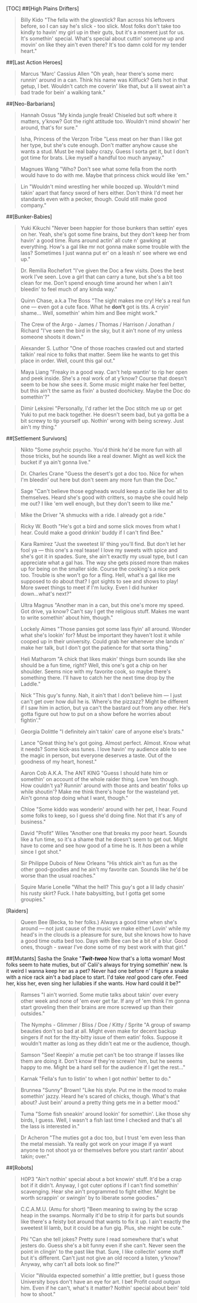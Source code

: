 [TOC]
##[High Plains Drifters]
>Billy Kido
"The fella with the glowstick? Ran across his leftovers before, so I can say he's slick - too slick. Most folks don't take too kindly to havin' my girl up in their guts, but it's a moment just for us. It's somethin' special. What's special about cuttin' someone up and movin' on like they ain't even there? It's too damn cold for my tender heart."

##[Last Action Heroes]
>Marcus 'Marc' Cassius Allen
"Oh yeah, hear there's some merc runnin' around in a can. Think his name was Killfuck? Gets hot in that getup, I bet. Wouldn't catch me coverin' like that, but a lil sweat ain't a bad trade for bein' a walking tank."

##[Neo-Barbarians]
>Hannah Ossus
"My kinda jungle freak! Chiseled but soft where it matters, y'know? Got the right attitude too. Wouldn't mind showin' her around, that's for sure."

>Isha, Princess of the Verzon Tribe
"Less meat on her than I like got her type, but she's cute enough. Don't matter anyhow cause she wants a stud. Must be real baby crazy. Guess I sorta get it, but I don't got time for brats. Like myself a handful too much anyway."

>Magnues Wang
"Who? Don't see what some fella from the north would have to do with me. Maybe that princess chick would like 'em."

>Lin
"Wouldn't mind wrestling her while boozed up. Wouldn't mind takin' apart that fancy sword of hers either. Don't think I'd meet her standards even with a pecker, though. Could still make good company."

##[Bunker-Babies]
>Yuki Kikuchi
"Never been happier for those bunkers than settin' eyes on her. Yeah, she's got some fine brains, but they don't keep her from havin' a good time. Runs around actin' all cute n' gawking at everything. How's a gal like mr not gonna make some trouble with the lass? Sometimes I just wanna put er' on a leash n' see where we end up."

>Dr. Remilia Rochefort
"I've given the Doc a few visits. Does the best work I've seen. Love a girl that can carry a tune, but she's a bit too clean for me. Don't spend enough time around her when I ain't bleedin' to feel much of any kinda way."

>Quinn Chase, a.k.a The Boss
"The sight makes me cry! He's a real fun one — even got a cute face. What he **don't** got is tits. A cryin' shame... Well, somethin' whim him and Bee might work."

>The Crew of the Argo - James / Thomas / Harrison / Jonathan / Richard
"I've seen the bird in the sky, but it ain't none of my unless someone shoots it down."

>Alexander S. Luthor
"One of those roaches crawled out and started talkin' real nice to folks that matter. Seem like he wants to get this place in order. Well, count this gal out."

>Maya Liang
"Freaky in a good way. Can't help wantin' to rip her open and peek inside. She's a real work of at y'know? Course that doesn't seem to be how she sees it. Some music might make her feel better, but this ain't the same as fixin' a busted doohickey. Maybe the Doc do somethin'?"

>Dimir Leksirei
"Personally, I'd rather let the Doc stitch me up or get Yuki to put me back together. He doesn't seem bad, but ya gotta be a bit screwy to tip yourself up. Nothin' wrong with being screwy. Just ain't my thing."

##[Settlement Survivors]
>Nikto
"Some psyhcic psycho. You'd think he'd be more fun with all those tricks, but he sounds like a real downer. Might as well kick the bucket if ya ain't gonna live."

>Dr. Charles Crane
"Guess the desert's got a doc too. Nice for when I'm bleedin' out here but don't seem any more fun than the Doc."

>Sage
"Can't believe those eggheads would keep a cutie like her all to themselves. Heard she's good with critters, so maybe she could help me out? I like 'em well enough, but they don't seem to like me."

>Mike the Driver
"A shmucks with a ride. I already got a ride."

>Ricky W. Booth
"He's got a bird and some slick moves from what I hear. Could make a good drinkin' buddy if I can't find Bee."

>Kara Ramirez
"Just the sweetest lil' thing you'll find. But don't let her fool ya — this one's a real tease! I love my sweets with spice and she's got it in spades.  Sure, she ain't exactly my usual type, but I can appreciate what a gal has. The way she gets pissed more than makes up for being on the smaller side. Course the cooking's a nice perk too. Trouble is she won't go for a fling. Hell, what's a gal like me supposed to do about that? I got sights to see and shows to play! More sweet things to meet if I'm lucky. Even I did hunker down...what's next?"

>Ultra Magnus
"Another man in a can, but this one's more my speed. Got drive, ya know? Can't say I get the religious stuff. Makes me want to write somethin' about him, though."

>Lockely Aimes
"Those pansies got some lass flyin' all around. Wonder what she's lookin' for? Must be important they haven't lost it while cooped up in their university. Could grab her whenever she lands n' make her talk, but I don't got the patience for that sorta thing."

>Heli Matharom
"A chick that likes makin' things burn sounds like she should be a fun time, right? Well, this one's got a chip on her shoulder. Seems nice with my favorite cook, so maybe there's something there. I'll have to catch her the next time drop by the Laddle."

>Nick
"This guy's funny. Nah, it ain't that I don't believe him — I just can't get over how dull he is. Where's the pizzazz? Might be different if I saw him in action, but ya can't the bastard out from any other. He's gotta figure out how to put on a show before he worries about fightin'."

>Georgia Dolittle
"I definitely ain't takin' care of anyone else's brats."

>Lance
"Great thing he's got going. Almost perfect. Almost. Know what it needs? Some kick-ass tunes. I love havin' my audience able to see the magic in person, but everyone deserves a taste. Out of the goodness of my heart, honest."

>Aaron Cob A.K.A. The ANT KING
"Guess I should hate him or somethin' on account of the whole raider thing. Love 'em though. How couldn't ya? Runnin' around with those ants and beatin' folks up while shoutin'? Make me think there's hope for the wasteland yet. Ain't gonna stop doing what I want, though."

>Chloe
"Some kiddo was wonderin' around with her pet, I hear. Found some folks to keep, so I guess she'd doing fine. Not that it's any of business."

>David "Profit" Wiles
"Another one that breaks my poor heart. Sounds like a fun time, so it's a shame that he doesn't seem to get out. Might have to come and see how good of a time he is. It *has* been a while since I got shot."

>Sir Philippe Dubois of New Orleans
"His shtick ain't as fun as the other good-goodies and he ain't my favorite can. Sounds like he'd be worse than the usual roaches."

>Squire Marie Lonelle
"What the hell? This guy's got a lil lady chasin' his rusty skirt? Fuck. I hate babysitting, but I gotta get some groupies."

[Raiders]
>Queen Bee (Becka, to her folks.)
Always a good time when she's around — not just cause of the music we make either! Lovin' while my head's in the clouds is a pleasure for sure, but she knows how to have a good time outta bed too. Days with Bee can be a bit of a blur. Good ones, though - swear I've done some of my best work with that girl."

##[Mutants]
Sasha the Snake
"***Twit-twoo*** Now that's a lotta woman! Most folks seem to hate muties, but ol' Calii's always for trying somethin' new. Is it weird I wanna keep her as a pet? Never had one before n' I figure a snake with a nice rack ain't a bad place to start. I'd take *real* good care ofer. Feed her, kiss her, even sing her lullabies if she wants. How hard could it be?"

>Ramses
"I ain't worried. Some mutie talks about takin' over every other week and none of 'em ever get far. If any of 'em think I'm gonna start groveling then their brains are more screwed up than their outsides."

>The Nymphs - Glimmer / Bliss / Doe / Kitty / Sprite
"A group of swamp beauties don't so bad at all. Might even make for decent backup singers if not for the itty-bitty issue of them eatin' folks. Suppose it wouldn't matter as long as they didn't eat me or the audience, though.

>Samson
"See! Keepin' a mutie pet can't be too strange if lasses like them are doing it. Don't know if they're screwin' him, but he seems happy to me. Might be a hard sell for the audience if I get the rest..."

>Karnak
"Fella's fun to listin' to when I got nothin' better to do."

>Brunnea "Sunny" Brown!
"Like his style. Put me in the mood to make somethin' jazzy. Heard he's scared of chicks, though. What's that about? Just bein' around a pretty thing gets me in a better mood."

>Tuma
"Some fish sneakin' around lookin' for somethin'. Like those shy birds, I guess. Well, I wasn't a fish last time I checked and that's all the lass is interested in."

>Dr Acheron
"The muties got a doc too, but I trust 'em even less than the metal messiah. Ya really got work on your image if ya want anyone to not shoot ya or themselves before you start rantin' about takin; over."

##[Robots]
>H0P3
"Ain't nothin' special about a bot knowin' stuff. It'd be a crap bot if it didn't. Anyway, I got cuter options if I can't find somethin' scavenging. Hear she ain't programmed to fight either. Might be worth scrappin' or swingin' by to liberate some goodies."

>C.C.A.M.U. (Amu for short)
"Been meaning to swing by the scrap heap in the swamps. Normally it'd be to strip it for parts but sounds like there's a feisty bot around that wants to fix it up. I ain't exactly the sweetest lil lamb, but it could be a fun gig. Plus, she might be cute."

>Phi
"Can she tell jokes? Pretty sure I read somewhere that's what jesters do. Guess she's a bit funny even if she can't. Never seen the point in clingin' to the past like that. Sure, I like collectin' some stuff but it's different. Can't just not give an old record a listen, y'know? Anyway, why can't all bots look so fine?"

>Vicior
"Woulda expected somethin' a little prettier, but I guess those University boys don't have an eye for art. I bet Profit could outgun him. Even if he can't, what's it matter? Nothin' special about bein' told how to shoot."